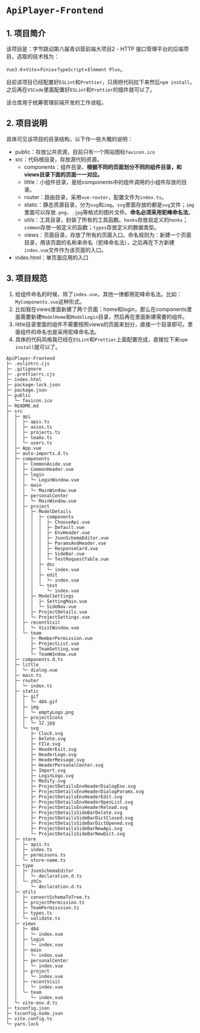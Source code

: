 # `ApiPlayer-Frontend`

## 1. 项目简介

该项目是：字节跳动第六届青训营前端大项目2 - HTTP 接口管理平台的后端项目，选取的技术栈为：

`Vue3.0`+`Vite`+`Pinia`+`TypeScript`+`Element Plus`。

目前该项目已经配置好`ESLint`和`Prettier`，只用把代码拉下来然后`npm install`，之后再在`VSCode`里面配置好`ESLint`和`Prettier`的插件就可以了。

该仓库用于统筹管理前端开发的工作进程。

## 2. 项目说明

具体可见该项目的目录结构，以下作一些大概的说明：

- public：存放公共资源，目前只有一个网站图标`favicon.ico`
- src：代码根目录，存放源代码资源。
  - components：组件目录，**根据不同的页面划分不同的组件目录，和views目录下面的页面一一对应。**
  - little：小组件目录，是给components中的组件调用的小组件存放的目录。
  - router：路由目录，采用`vue-router`，配置文件为`index.ts`。
  - static：静态资源目录，分为`svg`和`img`。`svg`里面存放的都是`svg`文件；`img`里面可以存放`.png`、`.jpg`等格式的图片文件。**命名必须采用驼峰命名法**。
  - utils：工具目录，封装了所有的工具函数。`hooks`存放自定义的`hooks`；`common`存放一般定义的函数；`types`存放定义的数据类型。
  - views：页面目录，存放了所有的页面入口。命名规则为：新建一个页面目录，用该页面的名称来命名（驼峰命名法），之后再在下方新建`index.vue`文件作为该页面的入口。
- index.html：单页面应用的入口

## 3. 项目规范

1. 给组件命名的时候，除了`index.vue`，其他一律都用驼峰命名法。比如：`MyComponents.vue`这种形式。
2. 比如我在views里面新建了两个页面：home和login，那么在components里面需要新建`ModelHome`和`ModelLogin`目录，然后再在里面新建需要的组件。
3. little目录里面的组件不需要按照views的页面来划分，直接一个目录即可。里面组件的命名也是采用驼峰命名法。
4. 具体的代码风格我已经在`ESLint`和`Prettier`上面配置完成，直接拉下来`npm install`就可以了。

```
ApiPlayer-Frontend
├─ .eslintrc.cjs
├─ .gitignore
├─ .prettierrc.cjs
├─ index.html
├─ package-lock.json
├─ package.json
├─ public
│  └─ favicon.ico
├─ README.md
├─ src
│  ├─ api
│  │  ├─ apis.ts
│  │  ├─ axios.ts
│  │  ├─ projects.ts
│  │  ├─ teams.ts
│  │  └─ users.ts
│  ├─ App.vue
│  ├─ auto-imports.d.ts
│  ├─ components
│  │  ├─ CommonAside.vue
│  │  ├─ CommonHeader.vue
│  │  ├─ login
│  │  │  └─ LoginWindow.vue
│  │  ├─ main
│  │  │  └─ MainWindow.vue
│  │  ├─ personalCenter
│  │  │  └─ MainWindow.vue
│  │  ├─ project
│  │  │  ├─ ModelDetails
│  │  │  │  ├─ components
│  │  │  │  │  ├─ ChooseApi.vue
│  │  │  │  │  ├─ Default.vue
│  │  │  │  │  ├─ EnvHeader.vue
│  │  │  │  │  ├─ JsonSchemaEditor.vue
│  │  │  │  │  ├─ ParamsAndHeader.vue
│  │  │  │  │  ├─ ResponseCard.vue
│  │  │  │  │  ├─ SideBar.vue
│  │  │  │  │  └─ TestRequestTable.vue
│  │  │  │  ├─ doc
│  │  │  │  │  └─ index.vue
│  │  │  │  ├─ edit
│  │  │  │  │  └─ index.vue
│  │  │  │  └─ test
│  │  │  │     └─ index.vue
│  │  │  ├─ ModelSettings
│  │  │  │  ├─ SettingMain.vue
│  │  │  │  └─ SideNav.vue
│  │  │  ├─ ProjectDetails.vue
│  │  │  └─ ProjectSettings.vue
│  │  ├─ recentVisit
│  │  │  └─ VisitWindow.vue
│  │  └─ team
│  │     ├─ MemberPermission.vue
│  │     ├─ ProjectList.vue
│  │     ├─ TeamSetting.vue
│  │     └─ TeamWindow.vue
│  ├─ components.d.ts
│  ├─ little
│  │  └─ dialog.vue
│  ├─ main.ts
│  ├─ router
│  │  └─ index.ts
│  ├─ static
│  │  ├─ gif
│  │  │  └─ 404.gif
│  │  ├─ img
│  │  │  └─ emptyLogo.png
│  │  ├─ projectIcons
│  │  │  └─ 12.jpg
│  │  └─ svg
│  │     ├─ Clock.svg
│  │     ├─ Delete.svg
│  │     ├─ FIle.svg
│  │     ├─ HeaderExit.svg
│  │     ├─ HeaderLogo.svg
│  │     ├─ HeaderMessage.svg
│  │     ├─ HeaderPersonalCenter.svg
│  │     ├─ Import.svg
│  │     ├─ LoginLogo.svg
│  │     ├─ Modify.svg
│  │     ├─ ProjectDetailsEnvHeaderDialogEnv.svg
│  │     ├─ ProjectDetailsEnvHeaderDialogParams.svg
│  │     ├─ ProjectDetailsEnvHeaderEdit.svg
│  │     ├─ ProjectDetailsEnvHeaderOpenList.svg
│  │     ├─ ProjectDetailsEnvHeaderReload.svg
│  │     ├─ ProjectDetailsSideBarDelete.svg
│  │     ├─ ProjectDetailsSideBarDictClosed.svg
│  │     ├─ ProjectDetailsSideBarDictOpened.svg
│  │     ├─ ProjectDetailsSideBarNewApi.svg
│  │     └─ ProjectDetailsSideBarNewDict.svg
│  ├─ store
│  │  ├─ apis.ts
│  │  ├─ index.ts
│  │  ├─ permissons.ts
│  │  └─ store-name.ts
│  ├─ type
│  │  ├─ JsonSchemaEditor
│  │  │  └─ declaration.d.ts
│  │  └─ zhCn
│  │     └─ declaration.d.ts
│  ├─ utils
│  │  ├─ convertSchemaToTree.ts
│  │  ├─ projectPermission.ts
│  │  ├─ TeamPermisssion.ts
│  │  ├─ types.ts
│  │  └─ validate.ts
│  ├─ views
│  │  ├─ 404
│  │  │  └─ index.vue
│  │  ├─ login
│  │  │  └─ index.vue
│  │  ├─ main
│  │  │  └─ index.vue
│  │  ├─ personalCenter
│  │  │  └─ index.vue
│  │  ├─ project
│  │  │  └─ index.vue
│  │  ├─ recentVisit
│  │  │  └─ index.vue
│  │  └─ team
│  │     └─ index.vue
│  └─ vite-env.d.ts
├─ tsconfig.json
├─ tsconfig.node.json
├─ vite.config.ts
└─ yarn.lock

```
